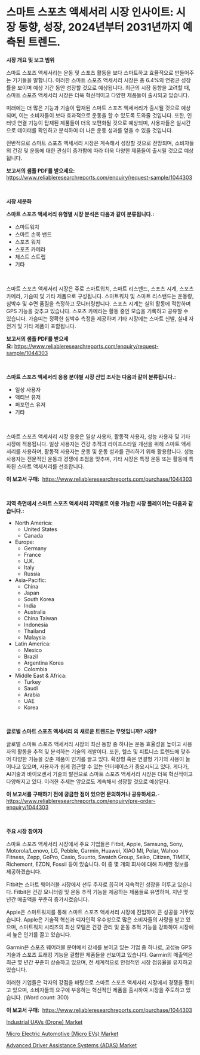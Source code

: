 <p><h1>스마트 스포츠 액세서리 시장 인사이트: 시장 동향, 성장, 2024년부터 2031년까지 예측된 트렌드.</h1></p><p><strong>시장 개요 및 보고 범위</strong></p>
<p><p>스마트 스포츠 액세서리는 운동 및 스포츠 활동을 보다 스마트하고 효율적으로 만들어주는 기기들을 말합니다. 이러한 스마트 스포츠 액세서리 시장은 총 6.4%의 연평균 성장률을 보이며 예상 기간 동안 성장할 것으로 예상됩니다. 최근의 시장 동향을 고려할 때, 스마트 스포츠 액세서리 시장은 더욱 혁신적이고 다양한 제품들이 출시되고 있습니다.</p><p>미래에는 더 많은 기능과 기술이 탑재된 스마트 스포츠 액세서리가 출시될 것으로 예상되며, 이는 소비자들이 보다 효과적으로 운동을 할 수 있도록 도와줄 것입니다. 또한, 인터넷 연결 기능이 탑재된 제품들이 더욱 보편화될 것으로 예상되며, 사용자들은 실시간으로 데이터를 확인하고 분석하여 더 나은 운동 성과를 얻을 수 있을 것입니다.</p><p>전반적으로 스마트 스포츠 액세서리 시장은 계속해서 성장할 것으로 전망되며, 소비자들의 건강 및 운동에 대한 관심이 증가함에 따라 더욱 다양한 제품들이 출시될 것으로 예상됩니다.</p></p>
<p><strong>보고서의 샘플 PDF를 받으세요:</strong> <a href="https://www.reliableresearchreports.com/enquiry/request-sample/1044303">https://www.reliableresearchreports.com/enquiry/request-sample/1044303</a></p>
<p>&nbsp;</p>
<p><strong>시장 세분화</strong></p>
<p><strong>스마트 스포츠 액세서리 유형별 시장 분석은 다음과 같이 분류됩니다.:</strong></p>
<p><ul><li>스마트워치</li><li>스마트 손목 밴드</li><li>스포츠 워치</li><li>스포츠 카메라</li><li>체스트 스트랩</li><li>기타</li></ul></p>
<p>&nbsp;</p>
<p><p>스마트 스포츠 액세서리 시장은 주로 스마트워치, 스마트 리스밴드, 스포츠 시계, 스포츠 카메라, 가슴띠 및 기타 제품으로 구성됩니다. 스마트워치 및 스마트 리스밴드는 운동량, 심박수 및 수면 품질을 측정하고 모니터링합니다. 스포츠 시계는 실외 활동에 적합하며 GPS 기능을 갖추고 있습니다. 스포츠 카메라는 활동 중인 모습을 기록하고 공유할 수 있습니다. 가슴띠는 정확한 심박수 측정을 제공하며 기타 시장에는 스마트 신발, 실내 자전거 및 기타 제품이 포함됩니다.</p></p>
<p><strong>보고서의 샘플 PDF를 받으세요:</strong>&nbsp;<a href="https://www.reliableresearchreports.com/enquiry/request-sample/1044303">https://www.reliableresearchreports.com/enquiry/request-sample/1044303</a></p>
<p>&nbsp;</p>
<p><strong> 스마트 스포츠 액세서리 응용 분야별 시장 산업 조사는 다음과 같이 분류됩니다.:</strong></p>
<p><ul><li>일상 사용자</li><li>액티브 유저</li><li>퍼포먼스 유저</li><li>기타</li></ul></p>
<p>&nbsp;</p>
<p><p>스마트 스포츠 액세서리 시장 응용은 일상 사용자, 활동적 사용자, 성능 사용자 및 기타 시장에 적용됩니다. 일상 사용자는 건강 추적과 라이프스타일 개선을 위해 스마트 액세서리를 사용하며, 활동적 사용자는 운동 및 운동 성과를 관리하기 위해 활용합니다. 성능 사용자는 전문적인 운동과 경쟁에 초점을 맞추며, 기타 시장은 특정 운동 또는 활동에 특화된 스마트 액세서리를 선호합니다.</p></p>
<p><strong>이 보고서 구매:</strong>&nbsp; <a href="https://www.reliableresearchreports.com/purchase/1044303">https://www.reliableresearchreports.com/purchase/1044303</a></p>
<p>&nbsp;</p>
<p><strong>지역 측면에서 스마트 스포츠 액세서리 지역별로 이용 가능한 시장 플레이어는 다음과 같습니다.:</strong></p>
<p><ul>
    <li>
        North America:
        <ul>
            <li>United States</li>
            <li>Canada</li>
        </ul>
    </li>
    <li>
        Europe:
        <ul>
            <li>Germany</li>
            <li>France</li>
            <li>U.K.</li>
            <li>Italy</li>
            <li>Russia</li>
        </ul>
    </li>
    <li>
        Asia-Pacific:
        <ul>
            <li>China</li>
            <li>Japan</li>
            <li>South Korea</li>
            <li>India</li>
            <li>Australia</li>
            <li>China Taiwan</li>
            <li>Indonesia</li>
            <li>Thailand</li>
            <li>Malaysia</li>
        </ul>
    </li>
    <li>
        Latin America:
        <ul>
            <li>Mexico</li>
            <li>Brazil</li>
            <li>Argentina Korea</li>
            <li>Colombia</li>
        </ul>
    </li>
    <li>
        Middle East & Africa:
        <ul>
            <li>Turkey</li>
            <li>Saudi</li>
            <li>Arabia</li>
            <li>UAE</li>
            <li>Korea</li>
        </ul>
    </li>
    </ul></p>
<p>&nbsp;</p>
<p><strong>글로벌 스마트 스포츠 액세서리 의 새로운 트렌드는 무엇입니까? 시장?</strong></p>
<p><p>글로벌 스마트 스포츠 액세서리 시장의 최신 동향 중 하나는 운동 효율성을 높이고 사용자의 활동을 추적 및 분석하는 기술의 개발이다. 또한, 헬스 및 피트니스 트렌드에 맞추어 다양한 기능을 갖춘 제품이 인기를 끌고 있다. 확장형 혹은 연결형 기기의 사용이 늘어나고 있으며, 사용자가 쉽게 접근할 수 있는 인터페이스가 중요시되고 있다. 게다가, AI기술과 바이오센서 기술의 발전으로 스마트 스포츠 액세서리 시장은 더욱 혁신적이고 다양해지고 있다. 이러한 추세는 앞으로도 계속해서 성장할 것으로 예상된다.</p></p>
<p><strong>이 보고서를 구매하기 전에 궁금한 점이 있으면 문의하거나 공유하세요.</strong>- <a href="https://www.reliableresearchreports.com/enquiry/pre-order-enquiry/1044303">https://www.reliableresearchreports.com/enquiry/pre-order-enquiry/1044303</a></p>
<p>&nbsp;</p>
<p><strong>주요 시장 참여자</strong></p>
<p><p>스마트 스포츠 액세서리 시장에서 주요 기업들은 Fitbit, Apple, Samsung, Sony, Motorola/Lenovo, LG, Pebble, Garmin, Huawei, XIAO MI, Polar, Wahoo Fitness, Zepp, GoPro, Casio, Suunto, Swatch Group, Seiko, Citizen, TIMEX, Richemont, EZON, Fossil 등이 있습니다. 이 중 몇 개의 회사에 대해 자세한 정보를 제공하겠습니다.</p><p>Fitbit는 스마트 웨어러블 시장에서 선두 주자로 꼽히며 지속적인 성장을 이루고 있습니다. Fitbit은 건강 모니터링 및 운동 추적 기능을 제공하는 제품들로 유명하며, 지난 몇 년간 매출액을 꾸준히 증가시켰습니다.</p><p>Apple은 스마트워치를 통해 스마트 스포츠 액세서리 시장에 진입하여 큰 성공을 거두었습니다. Apple은 기술적 혁신과 디자인적 우수성으로 많은 소비자들의 사랑을 받고 있으며, 스마트워치 시리즈의 최신 모델은 건강 관리 및 운동 추적 기능을 강화하여 시장에서 높은 인기를 끌고 있습니다.</p><p>Garmin은 스포츠 웨어러블 분야에서 강세를 보이고 있는 기업 중 하나로, 고성능 GPS 기술과 스포츠 트래킹 기능을 결합한 제품들을 선보이고 있습니다. Garmin의 매출액은 최근 몇 년간 꾸준히 상승하고 있으며, 전 세계적으로 안정적인 시장 점유율을 유지하고 있습니다.</p><p>이러한 기업들은 각자의 강점을 바탕으로 스마트 스포츠 액세서리 시장에서 경쟁을 펼치고 있으며, 소비자들의 요구에 부응하는 혁신적인 제품을 출시하여 시장을 주도하고 있습니다. (Word count: 300)</p></p>
<p><strong>이 보고서 구매:</strong>&nbsp;&nbsp;<a href="https://www.reliableresearchreports.com/purchase/1044303">https://www.reliableresearchreports.com/purchase/1044303</a></p>
<p><p><a href="https://github.com/globismark/Market-Research-Report-List-2/blob/main/industrial-uavs-drone-market.md">Industrial UAVs (Drone) Market</a></p><p><a href="https://github.com/bobicer/Market-Research-Report-List-2/blob/main/micro-electric-automotive-micro-evs-market.md">Micro Electric Automotive (Micro EVs) Market</a></p><p><a href="https://github.com/timeliteaut/Market-Research-Report-List-1/blob/main/advanced-driver-assistance-systems-adas-market.md">Advanced Driver Assistance Systems (ADAS) Market</a></p></p>
